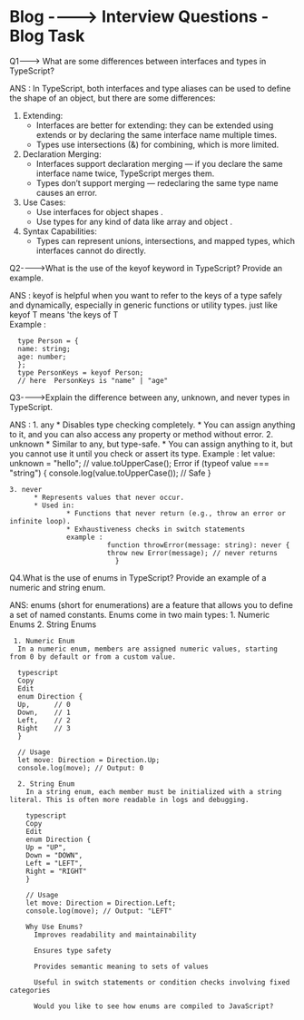 # Blog   ----> Interview Questions - Blog Task

Q1---> What are some differences between interfaces and types in TypeScript?

ANS : In TypeScript, both interfaces and type aliases can be used to define the shape of an object, but there are some differences:
1. Extending:
   * Interfaces are better for extending: they can be extended using extends or by    declaring the same interface name multiple times.
   * Types use intersections (&) for combining, which is more limited.
2. Declaration Merging:
   * Interfaces support declaration merging — if you declare the same interface name twice, TypeScript merges them.
   * Types don’t support merging — redeclaring the same type name causes an error.
3. Use Cases:
   * Use interfaces for object shapes .
   * Use types for any kind of data like array and object .
4. Syntax Capabilities:
   * Types can represent unions, intersections, and mapped types, which interfaces cannot do directly.

Q2---->What is the use of the keyof keyword in TypeScript? Provide an example.

ANS : keyof is helpful when you want to refer to the keys of a type safely and dynamically, especially in generic functions or utility types.  just like keyof T means 'the keys of T  
      Example :
      
      type Person = {
      name: string;
      age: number;
      };
      type PersonKeys = keyof Person;
      // here  PersonKeys is "name" | "age"


Q3---->Explain the difference between any, unknown, and never types in TypeScript.

ANS : 1. any
            * Disables type checking completely.
            * You can assign anything to it, and you can also access any property or method without error.
      2. unknown
            * Similar to any, but type-safe.
            * You can assign anything to it, but you cannot use it until you check or assert its type.
            Example :
                  let value: unknown = "hello";
                  // value.toUpperCase();  Error
                  if (typeof value === "string") {
                console.log(value.toUpperCase()); //  Safe
                  }

                    
          
                      
    3. never
          * Represents values that never occur.
          * Used in:
                  * Functions that never return (e.g., throw an error or infinite loop).
                  * Exhaustiveness checks in switch statements
                  example : 
                            function throwError(message: string): never {
                            throw new Error(message); // never returns
                              }


Q4.What is the use of enums in TypeScript? Provide an example of a numeric and string enum.

ANS: enums (short for enumerations) are a feature that allows you to define a set of named constants.   Enums come in two main types:
      1. Numeric Enums
      2. String Enums

     1. Numeric Enum
      In a numeric enum, members are assigned numeric values, starting from 0 by default or from a custom value.

      typescript
      Copy
      Edit
      enum Direction {
      Up,      // 0
      Down,    // 1
      Left,    // 2
      Right    // 3
      }

      // Usage
      let move: Direction = Direction.Up;
      console.log(move); // Output: 0

      2. String Enum
        In a string enum, each member must be initialized with a string literal. This is often more readable in logs and debugging.

        typescript
        Copy
        Edit
        enum Direction {
        Up = "UP",
        Down = "DOWN",
        Left = "LEFT",
        Right = "RIGHT"
        }

        // Usage
        let move: Direction = Direction.Left;
        console.log(move); // Output: "LEFT"

        Why Use Enums?
          Improves readability and maintainability

          Ensures type safety

          Provides semantic meaning to sets of values

          Useful in switch statements or condition checks involving fixed categories

          Would you like to see how enums are compiled to JavaScript?











      
